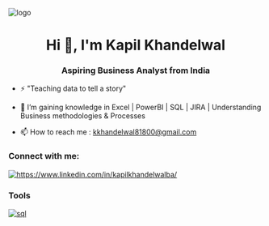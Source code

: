 ![logo](https://github.com/KhandelwalKapil2003/KhandelwalKapil2003/blob/main/.png)
<h1 align="center">Hi 👋, I'm Kapil Khandelwal</h1>
<h3 align="center">Aspiring Business Analyst from India</h3>

- ⚡ "Teaching data to tell a story"

- 🌱 I’m gaining knowledge in Excel | PowerBI | SQL | JIRA | Understanding Business methodologies & Processes

- 📫 How to reach me : kkhandelwal81800@gmail.com


<h3 align="left">Connect with me:</h3>
<p align="left">
<a href="https://linkedin.com/in/https://https://www.linkedin.com/in/kapilkhandelwalba/" target="blank"><img align="center" src="https://raw.githubusercontent.com/rahuldkjain/github-profile-readme-generator/master/src/images/icons/Social/linked-in-alt.svg" alt="https://www.linkedin.com/in/kapilkhandelwalba/" height="30" width="40" /></a>
</p>

<h3 align="left">Tools</h3>
<p align="left"> <a <img src="https://upload.wikimedia.org/wikipedia/commons/thumb/3/34/Microsoft_Office_Excel_%282019%E2%80%93present%29.svg/1101px-Microsoft_Office_Excel_%282019%E2%80%93present%29.svg.png" alt="Excel" width="40" height="40"/> </a> <a href="https://1000logos.net/wp-content/uploads/2022/08/Microsoft-Power-BI-Logo.png" target="_blank" rel="noreferrer"> <img src="https://encrypted-tbn0.gstatic.com/images?q=tbn:ANd9GcRup1AjLs73BTKaUXRedm-RiOMsbfGQ6zucUg&s" alt="sql" width="40" height="40"/> </a> <!--<a href="https://www.w3schools.com/css/" target="_blank" rel="noreferrer"> <img src="https://raw.githubusercontent.com/devicons/devicon/master/icons/css3/css3-original-wordmark.svg" alt="css3" width="40" height="40"/> </a> <a href="https://www.w3.org/html/" target="_blank" rel="noreferrer"> <img src="https://raw.githubusercontent.com/devicons/devicon/master/icons/html5/html5-original-wordmark.svg" alt="html5" width="40" height="40"/> </a> <a href="https://developer.mozilla.org/en-US/docs/Web/JavaScript" target="_blank" rel="noreferrer"> <img src="https://raw.githubusercontent.com/devicons/devicon/master/icons/javascript/javascript-original.svg" alt="javascript" width="40" height="40"/> </a> </p>--!>
